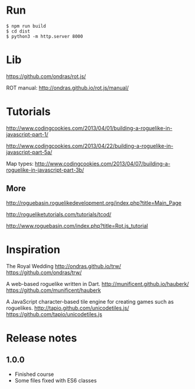 


# Run

    $ npm run build
    $ cd dist
    $ python3 -m http.server 8000

# Lib

https://github.com/ondras/rot.js/

ROT manual: http://ondras.github.io/rot.js/manual/

# Tutorials

http://www.codingcookies.com/2013/04/01/building-a-roguelike-in-javascript-part-1/

http://www.codingcookies.com/2013/04/22/building-a-roguelike-in-javascript-part-5a/

Map types: http://www.codingcookies.com/2013/04/07/building-a-roguelike-in-javascript-part-3b/

## More

http://roguebasin.roguelikedevelopment.org/index.php?title=Main_Page

http://rogueliketutorials.com/tutorials/tcod/


http://www.roguebasin.com/index.php?title=Rot.js_tutorial

# Inspiration

The Royal Wedding http://ondras.github.io/trw/
https://github.com/ondras/trw/

A web-based roguelike written in Dart. http://munificent.github.io/hauberk/
https://github.com/munificent/hauberk

A JavaScript character-based tile engine for creating games such as roguelikes. http://tapio.github.com/unicodetiles.js/
https://github.com/tapio/unicodetiles.js

# Release notes

## 1.0.0

* Finished course
* Some files fixed with ES6 classes


